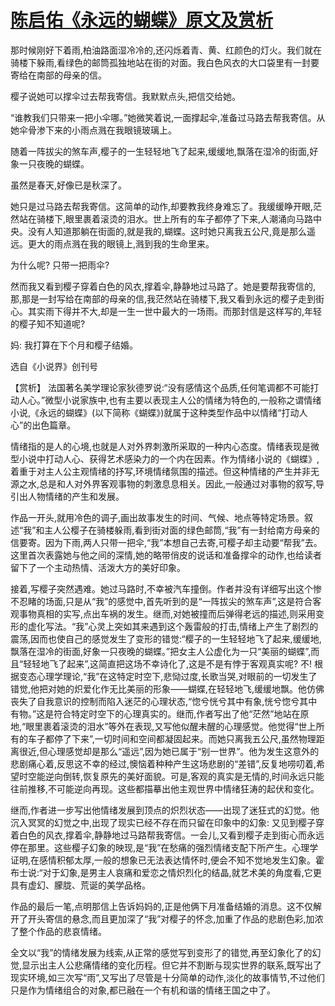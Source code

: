 # [陈启佑《永远的蝴蝶》原文及赏析](https://www.vrrw.net/wx/15121.html)

那时候刚好下着雨,柏油路面湿冷冷的,还闪烁着青、黄、红颜色的灯火。我们就在骑楼下躲雨,看绿色的邮筒孤独地站在街的对面。我白色风衣的大口袋里有一封要寄给在南部的母亲的信。

樱子说她可以撑伞过去帮我寄信。我默默点头,把信交给她。

“谁教我们只带来一把小伞哪。”她微笑着说,一面撑起伞,准备过马路去帮我寄信。从她伞骨渗下来的小雨点溅在我眼镜玻璃上。

随着一阵拔尖的煞车声,樱子的一生轻轻地飞了起来,缓缓地,飘落在湿冷的街面,好象一只夜晚的蝴蝶。

虽然是春天,好像已是秋深了。

她只是过马路去帮我寄信。这简单的动作,却要教我终身难忘了。我缓缓睁开眼,茫然站在骑楼下,眼里裹着滚烫的泪水。世上所有的车子都停了下来,人潮涌向马路中央。没有人知道那躺在街面的,就是我的,蝴蝶。这时她只离我五公尺,竟是那么遥远。更大的雨点溅在我的眼镜上,溅到我的生命里来。

为什么呢? 只带一把雨伞?

然而我又看到樱子穿着白色的风衣,撑着伞,静静地过马路了。她是要帮我寄信的,那,那是一封写给在南部的母亲的信,我茫然站在骑楼下,我又看到永远的樱子走到街心。其实雨下得并不大,却是一生一世中最大的一场雨。而那封信是这样写的,年轻的樱子知不知道呢?

妈: 我打算在下个月和樱子结婚。

选自《小说界》创刊号



【赏析】 法国著名美学理论家狄德罗说:“没有感情这个品质,任何笔调都不可能打动人心。”微型小说家族中,也有主要以表现主人公的情绪为特色的,一般称之谓情绪小说,《永远的蝴蝶》(以下简称《蝴蝶》)就属于这种类型作品中以情绪“打动人心”的出色篇章。

情绪指的是人的心境,也就是人对外界刺激所采取的一种内心态度。情绪表现是微型小说中打动人心、获得艺术感染力的一个内在因素。作为情绪小说的《蝴蝶》,着重于对主人公主观情绪的抒写,环境情绪氛围的描述。但这种情绪的产生并非无源之水,总是和人对外界客观事物的刺激息息相关。因此,一般通过对事物的叙写,导引出人物情绪的产生和发展。

作品一开头,就用冷色的调子,画出故事发生的时间、气候、地点等特定场景。叙述“我”和主人公樱子在骑楼躲雨,看到街对面的绿色邮筒,“我”有一封给南方母亲的信要寄。因为下雨,两人只带一把伞,“我”本想自己去寄,可樱子却主动要“帮我”去。这里首次表露她与他之间的深情,她的略带俏皮的说话和准备撑伞的动作,也给读者留下了一个主动热情、活泼大方的美好印象。

接着,写樱子突然遇难。她过马路时,不幸被汽车撞倒。作者并没有详细写出这个惨不忍睹的场面,只是从“我”的感觉中,首先听到的是“一阵拔尖的煞车声”,这是符合客观事物真相的实写,点出车祸的发生。继而,对她被撞而后弹得老远的描述,则采用变形的虚化写法。“我”心灵上突如其来遇到这个轰雷般的打击,情绪上产生了剧烈的震荡,因而也使自己的感觉发生了变形的错觉:“樱子的一生轻轻地飞了起来,缓缓地,飘落在湿冷的街面,好象一只夜晚的蝴蝶。”把女主人公虚化为一只“美丽的蝴蝶”,而且“轻轻地飞了起来”,这简直把这场不幸诗化了,这是不是有悖于客观真实呢? 不! 根据变态心理学理论,“我”在这特定时空下,悲恸过度,长歌当哭,对眼前的一切发生了错觉,他把对她的炽爱化作无比美丽的形象——蝴蝶,在轻轻地飞,缓缓地飘。他仿佛丧失了自我意识的控制而陷入迷茫的心理状态,“惚兮恍兮其中有象,恍兮惚兮其中有物。”这是符合特定时空下的心理真实的。继而,作者写出了他“茫然”地站在原地,“眼里裹着滚烫的泪水”等外在表现,又写他似醒未醒的心理感觉。他觉得“世上所有的车子都停了下来”,一切时间和空间都凝固起来。而她只离我五公尺,虽然物理距离很近,但心理感觉却是那么“遥远”,因为她已属于“别一世界”。他为发生这意外的悲剧痛心着,反思这不幸的经过,懊恼着种种产生这场悲剧的“差错”,反复地唠叨着,希望时空能逆向倒转,恢复原先的美好面貌。可是,客观的真实是无情的,时间永远只能往前推移,不可能逆向再现。这些都描摹出他主观世界中情绪狂涛的起伏和变化。

继而,作者进一步写出他情绪发展到顶点的炽烈状态——出现了迷狂式的幻觉。他沉入冥冥的幻觉之中,出现了现实已经不存在而只留在印象中的幻象: 又见到樱子穿着白色的风衣,撑着伞,静静地过马路帮我寄信。一会儿,又看到樱子走到街心而永远停在那里。这些樱子幻象的映现,是“我”在愁痛的强烈情绪支配下所产生。心理学证明,在感情积郁太厚,一般的想象已无法表达情怀时,便会不知不觉地发生幻象。霍布士说:“对于幻象,是男主人哀痛和爱恋之情炽烈化的结晶,就艺术美的角度看,它更具有虚幻、朦胧、荒诞的美学品格。

作品的最后一笔,点明那信上告诉妈妈的,正是他俩下月准备结婚的消息。这不仅解开了开头寄信的悬念,而且更加深了“我”对樱子的怀念,加重了作品的悲剧色彩,加浓了整个作品的悲哀情绪。

全文以“我”的情绪发展为线索,从正常的感觉写到变形了的错觉,再至幻象化了的幻觉,显示出主人公悲痛情绪的变化历程。但它并不割断与现实世界的联系,既写出了现实环境,如三次写“雨”,又写出了尽管是十分简单的动作,淡化的故事情节,不过他们只是作为情绪组合的对象,都已融在一个有机和谐的情绪王国之中了。

